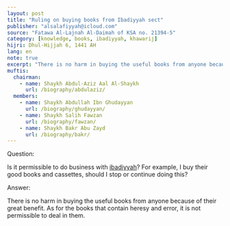 ```yaml
---
layout: post
title: "Ruling on buying books from Ibadiyyah sect"
publisher: "alsalafiyyah@icloud.com"
source: "Fatawa Al-Lajnah Al-Daimah of KSA no. 21394-5"
category: [knowledge, books, ibadiyyah, khawarij]
hijri: Dhul-Hijjah 6, 1441 AH
lang: en
note: true
excerpt: "There is no harm in buying the useful books from anyone because of their great benefit. As for the books that contain heresy and error, it is not permissible to deal in them."
muftis:
  chairman: 
    - name: Shaykh Abdul-Aziz Aal Al-Shaykh
      url: /biography/abdulaziz/
  members:
    - name: Shaykh Abdullah Ibn Ghudayyan
      url: /biography/ghudayyan/
    - name: Shaykh Salih Fawzan
      url: /biography/fawzan/
    - name: Shaykh Bakr Abu Zayd
      url: /biography/bakr/
---
```


Question: 
 
Is it permissible to do business with [ibadiyyah](/sects/khawarij/)? For example, I buy their good books and cassettes, should I stop or continue doing this?

Answer:

There is no harm in buying the useful books from anyone because of their great benefit. As for the books that contain heresy and error, it is not permissible to deal in them.

